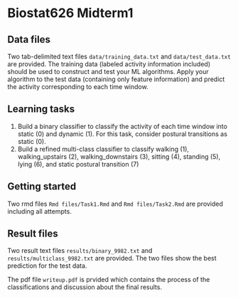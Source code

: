 # Biostat626 Midterm1
## Data files 

Two tab-delimited text files ``data/training_data.txt`` and ``data/test_data.txt`` are provided. The training data (labeled activity information included) should be used to construct and test your ML algorithms. Apply your algorithm to the test data (containing only feature information) and predict the activity corresponding to each time window.




## Learning tasks

1. Build a binary classifier to classify the activity of each time window into static (0) and dynamic (1). For this task, consider postural transitions as static (0). 
2. Build a refined multi-class classifier to classify walking (1), walking_upstairs (2), walking_downstairs (3), sitting (4), standing (5), lying (6), and static postural transition (7)

## Getting started

Two rmd files ``Rmd files/Task1.Rmd`` and ``Rmd files/Task2.Rmd`` are provided including all attempts.



## Result files

Two result text files ``results/binary_9982.txt`` and ``results/multiclass_9982.txt`` are provided. The two files show the best prediction for the test data.

The pdf file ``writeup.pdf`` is prvided which contains the process of the classifications and discussion about the final results. 







